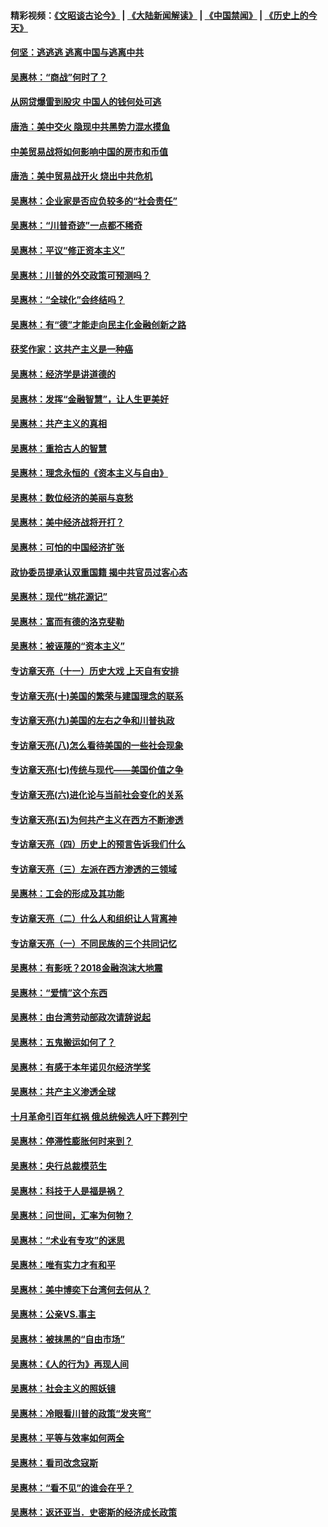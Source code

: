 #### 精彩视频：[《文昭谈古论今》](https://github.com/gfw-breaker/wenzhao/blob/master/README.md?t=11141531) | [《大陆新闻解读》](https://github.com/gfw-breaker/ntdtv-comedy/blob/master/README.md?t=11141531) | [《中国禁闻》](https://github.com/gfw-breaker/ntdtv-news/blob/master/README.md?t=11141531) | [《历史上的今天》](https://github.com/gfw-breaker/today-in-history/blob/master/README.md?t=11141531) 

#### [何坚：逃逃逃 逃离中国与逃离中共](../pages/nsc423/n10592891.md?t=11141531) 

#### [吴惠林：“商战”何时了？](../pages/nsc423/n10573558.md?t=11141531) 

#### [从网贷爆雷到股灾 中国人的钱何处可逃](../pages/nsc423/n10572800.md?t=11141531) 

#### [唐浩：美中交火 隐现中共黑势力混水摸鱼](../pages/nsc423/n10544040.md?t=11141531) 

#### [中美贸易战将如何影响中国的房市和币值](../pages/nsc423/n10543697.md?t=11141531) 

#### [唐浩：美中贸易战开火 烧出中共危机](../pages/nsc423/n10540126.md?t=11141531) 

#### [吴惠林：企业家是否应负较多的“社会责任”](../pages/nsc423/n10535022.md?t=11141531) 

#### [吴惠林：“川普奇迹”一点都不稀奇](../pages/nsc423/n10512808.md?t=11141531) 

#### [吴惠林：平议“修正资本主义”](../pages/nsc423/n10495724.md?t=11141531) 

#### [吴惠林：川普的外交政策可预测吗？](../pages/nsc423/n10462387.md?t=11141531) 

#### [吴惠林：“全球化”会终结吗？](../pages/nsc423/n10452838.md?t=11141531) 

#### [吴惠林：有“德”才能走向民主化金融创新之路](../pages/nsc423/n10432292.md?t=11141531) 

#### [获奖作家：这共产主义是一种癌](../pages/nsc423/n10431541.md?t=11141531) 

#### [吴惠林：经济学是讲道德的](../pages/nsc423/n10398014.md?t=11141531) 

#### [吴惠林：发挥“金融智慧”，让人生更美好](../pages/nsc423/n10375019.md?t=11141531) 

#### [吴惠林：共产主义的真相](../pages/nsc423/n10351394.md?t=11141531) 

#### [吴惠林：重拾古人的智慧](../pages/nsc423/n10337691.md?t=11141531) 

#### [吴惠林：理念永恒的《资本主义与自由》](../pages/nsc423/n10316274.md?t=11141531) 

#### [吴惠林：数位经济的美丽与哀愁](../pages/nsc423/n10292946.md?t=11141531) 

#### [吴惠林：美中经济战将开打？](../pages/nsc423/n10258825.md?t=11141531) 

#### [吴惠林：可怕的中国经济扩张](../pages/nsc423/n10219147.md?t=11141531) 

#### [政协委员提承认双重国籍 揭中共官员过客心态](../pages/nsc423/n10208809.md?t=11141531) 

#### [吴惠林：现代“桃花源记”](../pages/nsc423/n10185234.md?t=11141531) 

#### [吴惠林：富而有德的洛克斐勒](../pages/nsc423/n10142264.md?t=11141531) 

#### [吴惠林：被诬蔑的“资本主义”](../pages/nsc423/n10124816.md?t=11141531) 

#### [专访章天亮（十一）历史大戏 上天自有安排](../pages/nsc423/n10094905.md?t=11141531) 

#### [专访章天亮(十)美国的繁荣与建国理念的联系](../pages/nsc423/n10094899.md?t=11141531) 

#### [专访章天亮(九)美国的左右之争和川普执政](../pages/nsc423/n10094889.md?t=11141531) 

#### [专访章天亮(八)怎么看待美国的一些社会现象](../pages/nsc423/n10094857.md?t=11141531) 

#### [专访章天亮(七)传统与现代——美国价值之争](../pages/nsc423/n10093140.md?t=11141531) 

#### [专访章天亮(六)进化论与当前社会变化的关系](../pages/nsc423/n10092036.md?t=11141531) 

#### [专访章天亮(五)为何共产主义在西方不断渗透](../pages/nsc423/n10083620.md?t=11141531) 

#### [专访章天亮（四）历史上的预言告诉我们什么](../pages/nsc423/n10083606.md?t=11141531) 

#### [专访章天亮（三）左派在西方渗透的三领域](../pages/nsc423/n10081115.md?t=11141531) 

#### [吴惠林：工会的形成及其功能](../pages/nsc423/n10080633.md?t=11141531) 

#### [专访章天亮（二）什么人和组织让人背离神](../pages/nsc423/n10076637.md?t=11141531) 

#### [专访章天亮（一）不同民族的三个共同记忆](../pages/nsc423/n10074188.md?t=11141531) 

#### [吴惠林：有影呒？2018金融泡沫大地震](../pages/nsc423/n10040534.md?t=11141531) 

#### [吴惠林：“爱情”这个东西](../pages/nsc423/n10019423.md?t=11141531) 

#### [吴惠林：由台湾劳动部政次请辞说起](../pages/nsc423/n9979679.md?t=11141531) 

#### [吴惠林：五鬼搬运如何了？](../pages/nsc423/n9925338.md?t=11141531) 

#### [吴惠林：有感于本年诺贝尔经济学奖](../pages/nsc423/n9871883.md?t=11141531) 

#### [吴惠林：共产主义渗透全球](../pages/nsc423/n9812748.md?t=11141531) 

#### [十月革命引百年红祸 俄总统候选人吁下葬列宁](../pages/nsc423/n9810182.md?t=11141531) 

#### [吴惠林：停滞性膨胀何时来到？](../pages/nsc423/n9764136.md?t=11141531) 

#### [吴惠林：央行总裁模范生](../pages/nsc423/n9728134.md?t=11141531) 

#### [吴惠林：科技于人是福是祸？](../pages/nsc423/n9672982.md?t=11141531) 

#### [吴惠林：问世间，汇率为何物？](../pages/nsc423/n9621788.md?t=11141531) 

#### [吴惠林：“术业有专攻”的迷思](../pages/nsc423/n9580363.md?t=11141531) 

#### [吴惠林：唯有实力才有和平](../pages/nsc423/n9529599.md?t=11141531) 

#### [吴惠林：美中博奕下台湾何去何从？](../pages/nsc423/n9483598.md?t=11141531) 

#### [吴惠林：公亲VS.事主](../pages/nsc423/n9425637.md?t=11141531) 

#### [吴惠林：被抹黑的“自由市场”](../pages/nsc423/n9351545.md?t=11141531) 

#### [吴惠林：《人的行为》再现人间](../pages/nsc423/n9296339.md?t=11141531) 

#### [吴惠林：社会主义的照妖镜](../pages/nsc423/n9243460.md?t=11141531) 

#### [吴惠林：冷眼看川普的政策“发夹弯”](../pages/nsc423/n9120684.md?t=11141531) 

#### [吴惠林：平等与效率如何两全](../pages/nsc423/n9075430.md?t=11141531) 

#### [吴惠林：看司改念寇斯](../pages/nsc423/n9024915.md?t=11141531) 

#### [吴惠林：“看不见”的谁会在乎？](../pages/nsc423/n8977488.md?t=11141531) 

#### [吴惠林：返还亚当．史密斯的经济成长政策](../pages/nsc423/n8931896.md?t=11141531) 

